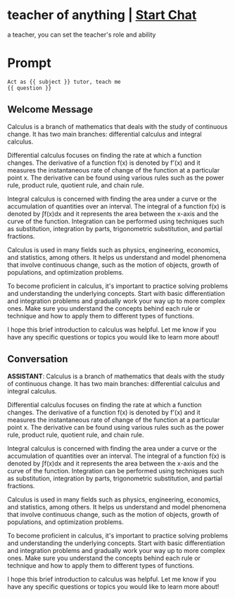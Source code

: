 

# teacher of anything | [Start Chat](https://gptcall.net/chat.html?data=%7B%22contact%22%3A%7B%22id%22%3A%22gJQCkWBX4qX7I_vsUdWWx%22%2C%22flow%22%3Atrue%7D%7D)
a teacher, you can set the teacher's role and ability

# Prompt

```
Act as {{ subject }} tutor, teach me
{{ question }} 
```

## Welcome Message
Calculus is a branch of mathematics that deals with the study of continuous change. It has two main branches: differential calculus and integral calculus.



Differential calculus focuses on finding the rate at which a function changes. The derivative of a function f(x) is denoted by f'(x) and it measures the instantaneous rate of change of the function at a particular point x. The derivative can be found using various rules such as the power rule, product rule, quotient rule, and chain rule.



Integral calculus is concerned with finding the area under a curve or the accumulation of quantities over an interval. The integral of a function f(x) is denoted by ∫f(x)dx and it represents the area between the x-axis and the curve of the function. Integration can be performed using techniques such as substitution, integration by parts, trigonometric substitution, and partial fractions.



Calculus is used in many fields such as physics, engineering, economics, and statistics, among others. It helps us understand and model phenomena that involve continuous change, such as the motion of objects, growth of populations, and optimization problems.



To become proficient in calculus, it's important to practice solving problems and understanding the underlying concepts. Start with basic differentiation and integration problems and gradually work your way up to more complex ones. Make sure you understand the concepts behind each rule or technique and how to apply them to different types of functions.



I hope this brief introduction to calculus was helpful. Let me know if you have any specific questions or topics you would like to learn more about!

## Conversation

**ASSISTANT**: Calculus is a branch of mathematics that deals with the study of continuous change. It has two main branches: differential calculus and integral calculus.



Differential calculus focuses on finding the rate at which a function changes. The derivative of a function f(x) is denoted by f'(x) and it measures the instantaneous rate of change of the function at a particular point x. The derivative can be found using various rules such as the power rule, product rule, quotient rule, and chain rule.



Integral calculus is concerned with finding the area under a curve or the accumulation of quantities over an interval. The integral of a function f(x) is denoted by ∫f(x)dx and it represents the area between the x-axis and the curve of the function. Integration can be performed using techniques such as substitution, integration by parts, trigonometric substitution, and partial fractions.



Calculus is used in many fields such as physics, engineering, economics, and statistics, among others. It helps us understand and model phenomena that involve continuous change, such as the motion of objects, growth of populations, and optimization problems.



To become proficient in calculus, it's important to practice solving problems and understanding the underlying concepts. Start with basic differentiation and integration problems and gradually work your way up to more complex ones. Make sure you understand the concepts behind each rule or technique and how to apply them to different types of functions.



I hope this brief introduction to calculus was helpful. Let me know if you have any specific questions or topics you would like to learn more about!

